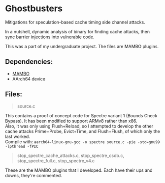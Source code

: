 # Ghostbusters

Mitigations for speculation-based cache timing side channel attacks.

In a nutshell, dynamic analysis of binary for finding cache attacks, then sync barrier injections into vulnerable code.

This was a part of my undergraduate project. The files are MAMBO plugins.

## Dependencies:

- [MAMBO](https://github.com/beehive-lab/mambo)
- AArch64 device

## Files:

> source.c

This contains a proof of concept code for Spectre variant 1 (Bounds Check Bypass). It has been modified to support ARMv8 rather than x86.  
Also, it was only using Flush+Reload, so I attempted to develop the other cache attacks Prime+Probe, Evict+Time, and Flush+Flush, of which only the last worked.  
Compile with: `aarch64-linux-gnu-gcc -o spectre source.c -pie -std=gnu99 -lpthread -fPIC`

> stop_spectre_cache_attacks.c, stop_spectre_csdb.c, stop_spectre_full.c, stop_spectre_v4.c

These are the MAMBO plugins that I developed. Each have their ups and downs, they're commented.
